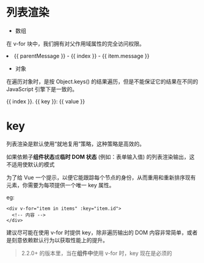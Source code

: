 列表渲染
======

- 数组

在 v-for 块中，我们拥有对父作用域属性的完全访问权限。

 <li v-for="(item, index) in items">
  {{ parentMessage }} - {{ index }} - {{ item.message }}
</li>

- 对象

在遍历对象时，是按 Object.keys() 的结果遍历，但是不能保证它的结果在不同的 JavaScript 引擎下是一致的。

<div v-for="(value, key, index) in object">
  {{ index }}. {{ key }}: {{ value }}
</div>

# key

列表渲染是默认使用“就地复用”策略，这种策略是高效的。

如果依赖子**组件状态**或**临时 DOM 状态** (例如：表单输入值) 的列表渲染输出，这不适用使默认的模式

为了给 Vue 一个提示，以便它能跟踪每个节点的身份，从而重用和重新排序现有元素，你需要为每项提供一个唯一 key 属性。

eg:
```
<div v-for="item in items" :key="item.id">
  <!-- 内容 -->
</div>
```
建议尽可能在使用 v-for 时提供 key，除非遍历输出的 DOM 内容非常简单，或者是刻意依赖默认行为以获取性能上的提升。


> 2.2.0+ 的版本里，当在**组件中**使用 v-for 时，key 现在是必须的